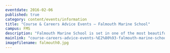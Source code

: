 ```yaml
---
eventdate: 2016-02-06
published: true
category: content/events/information
title: "Course & Careers Advice Events – Falmouth Marine School"
campus: FMS
description: "Falmouth Marine School is set in one of the most beautiful coastal regions in the UK, where you..."
mainlink: "course-careers-advice-events-%E2%80%93-falmouth-marine-school-0"
imagefilename: falmouth0.jpg
---
```

